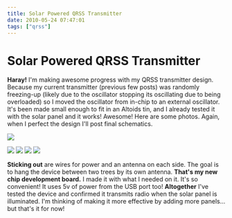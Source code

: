 ```yaml
---
title: Solar Powered QRSS Transmitter
date: 2010-05-24 07:47:01
tags: ["qrss"]
---
```


# Solar Powered QRSS Transmitter

__Haray!__ I'm making awesome progress with my QRSS transmitter design. Because my current transmitter (previous few posts) was randomly freezing-up (likely due to the oscillator stopping its oscillating due to being overloaded) so I moved the oscillator from in-chip to an external oscillator. It's been made small enough to fit in an Altoids tin, and I already tested it with the solar panel and it works! Awesome! Here are some photos. Again, when I perfect the design I'll post final schematics.

<div class="text-center img-border">

[![](DSCN0532_thumb.jpg)](DSCN0532.jpg)

</div>

<div class="text-center img-border img-small">

[![](DSCN0533_thumb.jpg)](DSCN0533.jpg)
[![](DSCN0535_thumb.jpg)](DSCN0535.jpg)
[![](DSCN0537_thumb.jpg)](DSCN0537.jpg)
[![](DSCN0539_thumb.jpg)](DSCN0539.jpg)

</div>

__Sticking out__ are wires for power and an antenna on each side. The goal is to hang the device between two trees by its own antenna. __That's my new chip development board.__ I made it with what I needed on it. It's so convenient! It uses 5v of power from the USB port too! __Altogether__ I've tested the device and confirmed it transmits radio when the solar panel is illuminated. I'm thinking of making it more effective by adding more panels... but that's it for now!